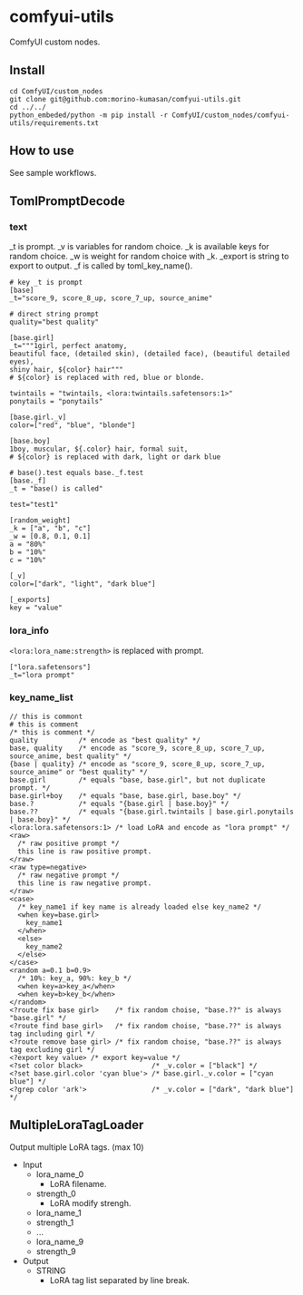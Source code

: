 # comfyui-utils

ComfyUI custom nodes.

## Install

```
cd ComfyUI/custom_nodes
git clone git@github.com:morino-kumasan/comfyui-utils.git
cd ../../
python_embeded/python -m pip install -r ComfyUI/custom_nodes/comfyui-utils/requirements.txt
```

## How to use
See sample workflows.

## TomlPromptDecode

### text

_t is prompt.
_v is variables for random choice.
_k is available keys for random choice.
_w is weight for random choice with _k.
_export is string to export to output.
_f is called by toml_key_name().

```
# key _t is prompt
[base]
_t="score_9, score_8_up, score_7_up, source_anime"

# direct string prompt
quality="best quality"

[base.girl]
_t="""1girl, perfect anatomy, 
beautiful face, (detailed skin), (detailed face), (beautiful detailed eyes),  
shiny hair, ${color} hair"""
# ${color} is replaced with red, blue or blonde.

twintails = "twintails, <lora:twintails.safetensors:1>"
ponytails = "ponytails"

[base.girl._v]
color=["red", "blue", "blonde"]

[base.boy]
1boy, muscular, ${.color} hair, formal suit,
# ${color} is replaced with dark, light or dark blue

# base().test equals base._f.test
[base._f]
_t = "base() is called"

test="test1"

[random_weight]
_k = ["a", "b", "c"]
_w = [0.8, 0.1, 0.1]
a = "80%"
b = "10%"
c = "10%"

[_v]
color=["dark", "light", "dark blue"]

[_exports]
key = "value"
```

### lora_info

```<lora:lora_name:strength>``` is replaced with prompt.

```
["lora.safetensors"]
_t="lora prompt"
```

### key_name_list

```
// this is commont
# this is comment
/* this is comment */
quality          /* encode as "best quality" */
base, quality    /* encode as "score_9, score_8_up, score_7_up, source_anime, best quality" */
{base | quality} /* encode as "score_9, score_8_up, score_7_up, source_anime" or "best quality" */
base.girl        /* equals "base, base.girl", but not duplicate prompt. */
base.girl+boy    /* equals "base, base.girl, base.boy" */
base.?           /* equals "{base.girl | base.boy}" */
base.??          /* equals "{base.girl.twintails | base.girl.ponytails | base.boy}" */
<lora:lora.safetensors:1> /* load LoRA and encode as "lora prompt" */
<raw>
  /* raw positive prompt */
  this line is raw positive prompt.
</raw>
<raw type=negative>
  /* raw negative prompt */
  this line is raw negative prompt.
</raw>
<case>
  /* key_name1 if key name is already loaded else key_name2 */
  <when key=base.girl>
    key_name1
  </when>
  <else>
    key_name2
  </else>
</case>
<random a=0.1 b=0.9>
  /* 10%: key_a, 90%: key_b */
  <when key=a>key_a</when>
  <when key=b>key_b</when>
</random>
<?route fix base girl>    /* fix random choise, "base.??" is always "base.girl" */
<?route find base girl>   /* fix random choise, "base.??" is always tag including girl */
<?route remove base girl> /* fix random choise, "base.??" is always tag excluding girl */
<?export key value> /* export key=value */
<?set color black>                 /* _v.color = ["black"] */
<?set base.girl.color 'cyan blue'> /* base.girl._v.color = ["cyan blue"] */
<?grep color 'ark'>                /* _v.color = ["dark", "dark blue"] */
```

## MultipleLoraTagLoader

Output multiple LoRA tags. (max 10)

- Input
  - lora_name_0
    - LoRA filename.
  - strength_0
    - LoRA modify strengh.
  - lora_name_1
  - strength_1
  - ...
  - lora_name_9
  - strength_9
- Output
  - STRING
    - LoRA tag list separated by line break.
